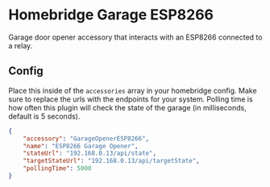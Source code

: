 # Homebridge Garage ESP8266
Garage door opener accessory that interacts with an ESP8266 connected to a relay.

## Config
Place this inside of the `accessories` array in your homebridge config. Make sure to replace the urls with the endpoints for your system.
Polling time is how often this plugin will check the state of the garage (in milliseconds, default is 5 seconds).

```json
{
    "accessory": "GarageOpenerESP8266",
    "name": "ESP8266 Garage Opener",
    "stateUrl": "192.168.0.13/api/state",
    "targetStateUrl": "192.168.0.13/api/targetState",
    "pollingTime": 5000
}
```
